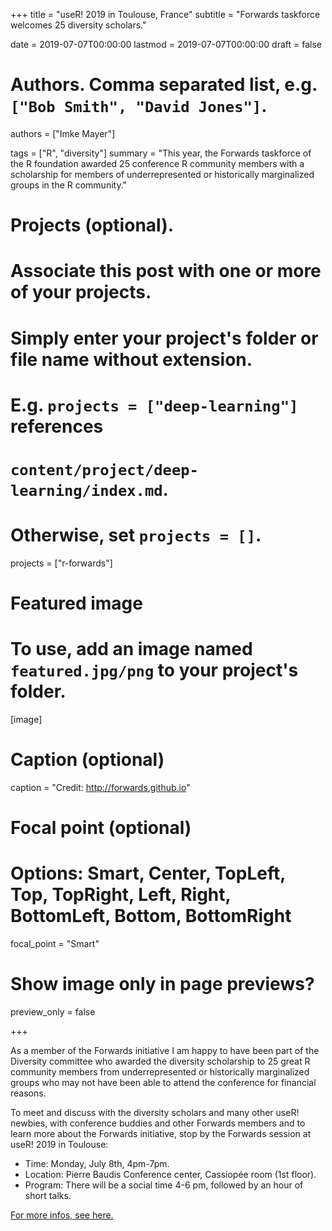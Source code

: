 +++
title = "useR! 2019 in Toulouse, France"
subtitle = "Forwards taskforce welcomes 25 diversity scholars."

date = 2019-07-07T00:00:00
lastmod = 2019-07-07T00:00:00
draft = false

# Authors. Comma separated list, e.g. `["Bob Smith", "David Jones"]`.
authors = ["Imke Mayer"]

tags = ["R", "diversity"]
summary = "This year, the Forwards taskforce of the R foundation awarded 25 conference R community members with a scholarship for members of underrepresented or historically marginalized groups in the R community."

# Projects (optional).
#   Associate this post with one or more of your projects.
#   Simply enter your project's folder or file name without extension.
#   E.g. `projects = ["deep-learning"]` references 
#   `content/project/deep-learning/index.md`.
#   Otherwise, set `projects = []`.
projects = ["r-forwards"]

# Featured image
# To use, add an image named `featured.jpg/png` to your project's folder. 
[image]
  # Caption (optional)
   caption = "Credit: http://forwards.github.io"

  # Focal point (optional)
  # Options: Smart, Center, TopLeft, Top, TopRight, Left, Right, BottomLeft, Bottom, BottomRight
  focal_point = "Smart"

  # Show image only in page previews?
  preview_only = false

+++

As a member of the Forwards initiative I am happy to have been part of the Diversity committee who awarded the diversity scholarship to 25 great R community members from underrepresented or historically marginalized groups who may not have been able to attend the conference for financial reasons. 

To meet and discuss with the diversity scholars and many other useR! newbies, with conference buddies and other Forwards members and to learn more about the Forwards initiative, stop by the Forwards session at useR! 2019 in Toulouse:

- Time: Monday, July 8th, 4pm-7pm.
- Location: Pierre Baudis Conference center, Cassiopée room (1st floor). 
- Program: There will be a social time 4-6 pm, followed by an hour of short talks.

<a href="http://user2019.r-project.org/side/" target="_blank">For more infos, see here.</a>


